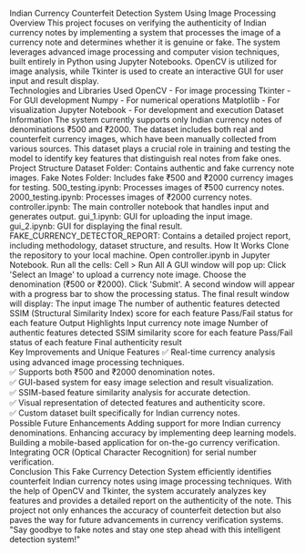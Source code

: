 Indian Currency Counterfeit Detection System Using Image Processing
Overview
This project focuses on verifying the authenticity of Indian currency notes by implementing a system that processes the image of a currency note and determines whether it is genuine or fake. The system leverages advanced image processing and computer vision techniques, built entirely in Python using Jupyter Notebooks. OpenCV is utilized for image analysis, while Tkinter is used to create an interactive GUI for user input and result display.
<br>
Technologies and Libraries Used
OpenCV - For image processing
Tkinter - For GUI development
Numpy - For numerical operations
Matplotlib - For visualization
Jupyter Notebook - For development and execution
Dataset Information
The system currently supports only Indian currency notes of denominations ₹500 and ₹2000. The dataset includes both real and counterfeit currency images, which have been manually collected from various sources. This dataset plays a crucial role in training and testing the model to identify key features that distinguish real notes from fake ones.
<br>
Project Structure
Dataset Folder: Contains authentic and fake currency note images.
Fake Notes Folder: Includes fake ₹500 and ₹2000 currency images for testing.
500_testing.ipynb: Processes images of ₹500 currency notes.
2000_testing.ipynb: Processes images of ₹2000 currency notes.
controller.ipynb: The main controller notebook that handles input and generates output.
gui_1.ipynb: GUI for uploading the input image.
gui_2.ipynb: GUI for displaying the final result.
FAKE_CURRENCY_DETECTOR_REPORT: Contains a detailed project report, including methodology, dataset structure, and results.
How It Works
Clone the repository to your local machine.
Open controller.ipynb in Jupyter Notebook.
Run all the cells:
Cell > Run All
A GUI window will pop up:
Click 'Select an Image' to upload a currency note image.
Choose the denomination (₹500 or ₹2000).
Click 'Submit'.
A second window will appear with a progress bar to show the processing status.
The final result window will display:
The input image
The number of authentic features detected
SSIM (Structural Similarity Index) score for each feature
Pass/Fail status for each feature
Output Highlights
Input currency note image
Number of authentic features detected
SSIM similarity score for each feature
Pass/Fail status of each feature
Final authenticity result
<br>
Key Improvements and Unique Features
✅ Real-time currency analysis using advanced image processing techniques.
<br>
✅ Supports both ₹500 and ₹2000 denomination notes.
<br>
✅ GUI-based system for easy image selection and result visualization.
<br>
✅ SSIM-based feature similarity analysis for accurate detection.
<br>
✅ Visual representation of detected features and authenticity score.
<br>
✅ Custom dataset built specifically for Indian currency notes.
<br>
Possible Future Enhancements
Adding support for more Indian currency denominations.
Enhancing accuracy by implementing deep learning models.
Building a mobile-based application for on-the-go currency verification.
Integrating OCR (Optical Character Recognition) for serial number verification.
<br>
Conclusion
This Fake Currency Detection System efficiently identifies counterfeit Indian currency notes using image processing techniques. With the help of OpenCV and Tkinter, the system accurately analyzes key features and provides a detailed report on the authenticity of the note. This project not only enhances the accuracy of counterfeit detection but also paves the way for future advancements in currency verification systems.
<br>
"Say goodbye to fake notes and stay one step ahead with this intelligent detection system!"
